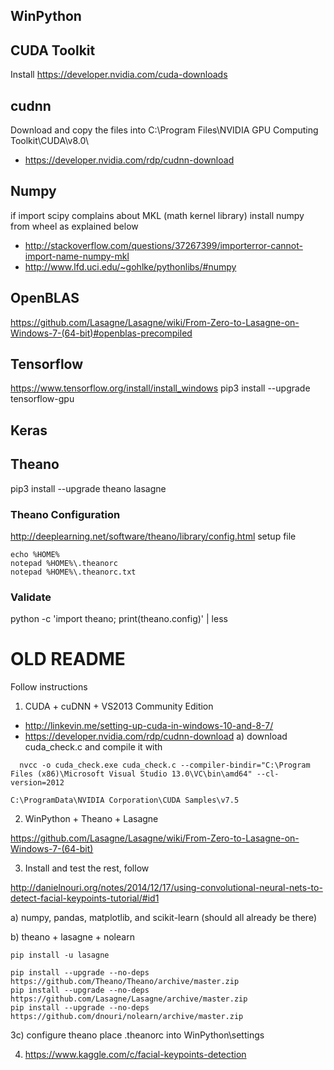 ## WinPython

## CUDA Toolkit
Install
https://developer.nvidia.com/cuda-downloads

## cudnn
Download and copy the files into C:\Program Files\NVIDIA GPU Computing Toolkit\CUDA\v8.0\
* https://developer.nvidia.com/rdp/cudnn-download

## Numpy
if import scipy complains about MKL (math kernel library) install numpy from wheel as explained below
* http://stackoverflow.com/questions/37267399/importerror-cannot-import-name-numpy-mkl
* http://www.lfd.uci.edu/~gohlke/pythonlibs/#numpy

## OpenBLAS
https://github.com/Lasagne/Lasagne/wiki/From-Zero-to-Lasagne-on-Windows-7-(64-bit)#openblas-precompiled

## Tensorflow
https://www.tensorflow.org/install/install_windows
pip3 install --upgrade tensorflow-gpu

## Keras

## Theano
pip3 install --upgrade theano lasagne 

### Theano Configuration
http://deeplearning.net/software/theano/library/config.html
setup file 
```
echo %HOME%
notepad %HOME%\.theanorc
notepad %HOME%\.theanorc.txt
```
### Validate
python -c 'import theano; print(theano.config)' | less



# OLD README
Follow instructions
1) CUDA + cuDNN + VS2013 Community Edition
  * http://linkevin.me/setting-up-cuda-in-windows-10-and-8-7/
  * https://developer.nvidia.com/rdp/cudnn-download
  a) download cuda_check.c and compile it with
  ```
	nvcc -o cuda_check.exe cuda_check.c --compiler-bindir="C:\Program Files (x86)\Microsoft Visual Studio 13.0\VC\bin\amd64" --cl-version=2012
```
	C:\ProgramData\NVIDIA Corporation\CUDA Samples\v7.5

2) WinPython + Theano + Lasagne

https://github.com/Lasagne/Lasagne/wiki/From-Zero-to-Lasagne-on-Windows-7-(64-bit)

3) Install and test the rest, follow

http://danielnouri.org/notes/2014/12/17/using-convolutional-neural-nets-to-detect-facial-keypoints-tutorial/#id1

  a) numpy, pandas, matplotlib, and scikit-learn (should all already be there)
	
  b) theano + lasagne + nolearn
  ```
pip install -u lasagne

pip install --upgrade --no-deps https://github.com/Theano/Theano/archive/master.zip
pip install --upgrade --no-deps https://github.com/Lasagne/Lasagne/archive/master.zip
pip install --upgrade --no-deps https://github.com/dnouri/nolearn/archive/master.zip
```
3c) configure theano
place .theanorc into WinPython\settings

4) https://www.kaggle.com/c/facial-keypoints-detection
